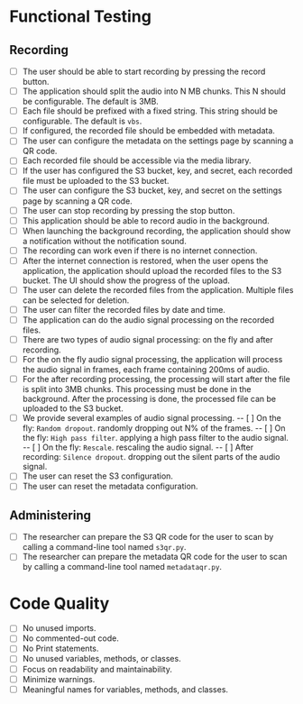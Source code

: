 # Functional Testing

## Recording

- [ ] The user should be able to start recording by pressing the record button.
- [ ] The application should split the audio into N MB chunks. This N should be configurable. The default is 3MB.
- [ ] Each file should be prefixed with a fixed string. This string should be configurable. The default is `vbs`.
- [ ] If configured, the recorded file should be embedded with metadata.
- [ ] The user can configure the metadata on the settings page by scanning a QR code.
- [ ] Each recorded file should be accessible via the media library.
- [ ] If the user has configured the S3 bucket, key, and secret, each recorded file must be uploaded to the S3 bucket.
- [ ] The user can configure the S3 bucket, key, and secret on the settings page by scanning a QR code.
- [ ] The user can stop recording by pressing the stop button.
- [ ] This application should be able to record audio in the background.
- [ ] When launching the background recording, the application should show a notification without the notification sound.
- [ ] The recording can work even if there is no internet connection.
- [ ] After the internet connection is restored, when the user opens the application, the application should upload the recorded files to the S3 bucket. The UI should show the progress of the upload.
- [ ] The user can delete the recorded files from the application. Multiple files can be selected for deletion.
- [ ] The user can filter the recorded files by date and time.
- [ ] The application can do the audio signal processing on the recorded files.
- [ ] There are two types of audio signal processing: on the fly and after recording.
- [ ] For the on the fly audio signal processing, the application will process the audio signal in frames, each frame containing 200ms of audio.
- [ ] For the after recording processing, the processing will start after the file is split into 3MB chunks. This processing must be done in the background. After the processing is done, the processed file can be uploaded to the S3 bucket.
- [ ] We provide several examples of audio signal processing.
      -- [ ] On the fly: `Random dropout`. randomly dropping out N% of the frames.
      -- [ ] On the fly: `High pass filter`. applying a high pass filter to the audio signal.
      -- [ ] On the fly: `Rescale`. rescaling the audio signal.
      -- [ ] After recording: `Silence dropout`. dropping out the silent parts of the audio signal.
- [ ] The user can reset the S3 configuration.
- [ ] The user can reset the metadata configuration.

## Administering

- [ ] The researcher can prepare the S3 QR code for the user to scan by calling a command-line tool named `s3qr.py`.
- [ ] The researcher can prepare the metadata QR code for the user to scan by calling a command-line tool named `metadataqr.py`.

# Code Quality

- [ ] No unused imports.
- [ ] No commented-out code.
- [ ] No Print statements.
- [ ] No unused variables, methods, or classes.
- [ ] Focus on readability and maintainability.
- [ ] Minimize warnings.
- [ ] Meaningful names for variables, methods, and classes.
